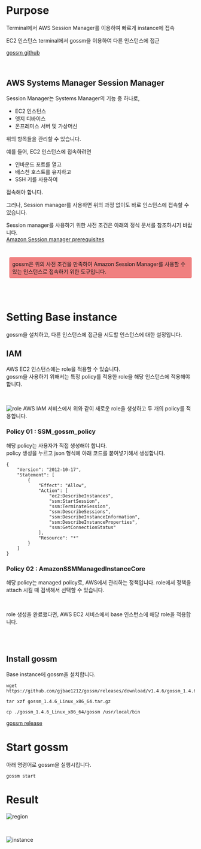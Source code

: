 # Purpose
Terminal에서 AWS Session Manager를 이용하여 빠르게 instance에 접속

EC2 인스턴스 terminal에서 gossm을 이용하여 다른 인스턴스에 접근

[gossm github](https://github.com/gjbae1212/gossm)

</br>

## AWS Systems Manager Session Manager
Session Manager는 Systems Manager의 기능 중 하나로,
- EC2 인스턴스
- 엣지 디바이스
- 온프레미스 서버 및 가상머신  

위의 항목들을 관리할 수 있습니다.

예를 들어, EC2 인스턴스에 접속하려면
- 인바운드 포트를 열고
- 배스천 호스트를 유지하고
- SSH 키를 사용하여

접속해야 합니다.

그러나, Session manager를 사용하면 위의 과정 없이도 바로 인스턴스에 접속할 수 있습니다.

Session manager를 사용하기 위한 사전 조건은 아래의 정식 문서를 참조하시기 바랍니다.  
[Amazon Session manager prerequisites](https://docs.aws.amazon.com/ko_kr/systems-manager/latest/userguide/session-manager-prerequisites.html)

</br>

<div class="warning" style="background-color:#f08080; border-radius:4px; padding:8px; margin:8px;">
gossm은 위의 사전 조건을 만족하여 Amazon Session Manager를 사용할 수 있는 인스턴스로 접속하기 위한 도구입니다.
</div>

</br></br>


# Setting Base instance
gossm을 설치하고, 다른 인스턴스에 접근을 시도할 인스턴스에 대한 설정입니다.

## IAM
AWS EC2 인스턴스에는 role을 적용할 수 있습니다.  
gossm을 사용하기 위해서는 특정 policy를 적용한 role을 해당 인스턴스에 적용해야 합니다.  
 
</br>

![role](https://user-images.githubusercontent.com/78069372/172812866-8e401b3e-4cec-4bc9-b342-03ebc9e09be8.png)
AWS IAM 서비스에서 위와 같이 새로운 role을 생성하고 두 개의 policy를 적용합니다.

### Policy 01 : SSM_gossm_policy
해당 policy는 사용자가 직접 생성해야 합니다.  
policy 생성을 누르고 json 형식에 아래 코드를 붙여넣기해서 생성합니다.
```
{
    "Version": "2012-10-17",
    "Statement": [
        {
            "Effect": "Allow",
            "Action": [
                "ec2:DescribeInstances",
                "ssm:StartSession",
                "ssm:TerminateSession",
                "ssm:DescribeSessions",
                "ssm:DescribeInstanceInformation",
                "ssm:DescribeInstanceProperties",
                "ssm:GetConnectionStatus"
            ],
            "Resource": "*"
        }
    ]
}
```

### Policy 02 : AmazonSSMManagedInstanceCore
해당 policy는 managed policy로, AWS에서 관리하는 정책입니다.
role에서 정책을 attach 시킬 때 검색해서 선택할 수 있습니다.

</br>

role 생성을 완료했다면, AWS EC2 서비스에서 base 인스턴스에 해당 role을 적용합니다.

</br></br>

## Install gossm
Base instance에 gossm을 설치합니다.

```
wget https://github.com/gjbae1212/gossm/releases/download/v1.4.6/gossm_1.4.6_Linux_x86_64.tar.gz

tar xzf gossm_1.4.6_Linux_x86_64.tar.gz

cp ./gossm_1.4.6_Linux_x86_64/gossm /usr/local/bin

```
[gossm release](https://github.com/gjbae1212/gossm/releases)

# Start gossm
아래 명령어로 gossm을 실행시킵니다.
```
gossm start
```

# Result
![region](https://user-images.githubusercontent.com/78069372/172815848-d709888f-dbdf-4647-9e11-d2cd0dfb6665.png)

</br>

![instance](https://user-images.githubusercontent.com/78069372/172815876-f8a233c8-fcb3-4bcd-87d3-d6cacbc928a9.png)